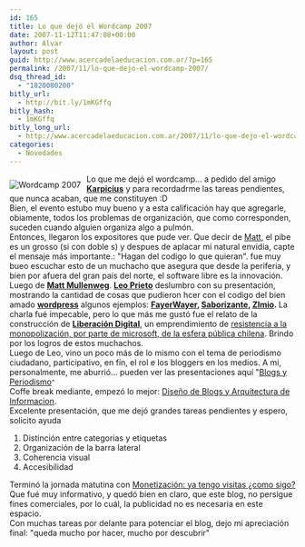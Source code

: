 ```yaml
---
id: 165
title: Lo que dejó el Wordcamp 2007
date: 2007-11-12T11:47:08+00:00
author: Alvar
layout: post
guid: http://www.acercadelaeducacion.com.ar/?p=165
permalink: /2007/11/lo-que-dejo-el-wordcamp-2007/
dsq_thread_id:
  - "1820080200"
bitly_url:
  - http://bit.ly/1mKGffq
bitly_hash:
  - 1mKGffq
bitly_long_url:
  - http://www.acercadelaeducacion.com.ar/2007/11/lo-que-dejo-el-wordcamp-2007/
categories:
  - Novedades
---
```

<div align="left"><img style="margin: 10px 10px 0pt 0pt; float: left;" alt="Wordcamp 2007" title="Wordcamp" src="http://farm3.static.flickr.com/2241/1909373190_a5420f9a17.jpg?v=0" /> Lo que me dejó el wordcamp... a pedido del amigo <a href="http://www.karpicius.com.ar"><strong>Karpicius</strong></a> y para recordadrme las tareas pendientes, que nunca acaban, que me constituyen :D<br /></div>Bien, el evento estubo muy bueno y a esta calificación hay que agregarle, obiamente, todos los problemas de organización, que como corresponden, suceden cuando alguien organiza algo a pulmón. <br />Entonces, llegaron los expositores que pude ver. Que decir de <a href="http://photomatt.net/">Matt</a>, el pibe es un grosso (si con doble s) y despues de aplacar mi natural envidia, capte el mensaje más importante.: "Hagan del codigo lo que quieran". fue muy bueo escuchar esto de un muchacho que asegura que desde la periferia, y bien por afuera del gran país del norte, el software libre es la innovación.<br />Luego de <strong><a href="http://photomatt.net/">Matt Mullenweg</a></strong>. <strong><a href="http://leo.prie.to/">Leo Prieto</a></strong>  deslumbro con su presentación, mostrando la cantidad de cosas que pudieron hcer con el codigo del bien amado <a href="http://es.wordpress.org"><strong>wordpress<strong></strong></strong></a> algunos ejemplos: <strong><a href="http://www.fayerwayer.com/">FayerWayer</a>, <a href="http://www.saborizante.com/">Saborizante</a>, <a href="http://www.zimio.com/">ZImio</a>.&nbsp;</strong>La charla fué impecable, pero lo que más me gustó fue el relato de la construcción de <a href="http://www.liberaciondigital.org/"><strong>Liberación Digital</strong></a>, un emprendimiento de <a href="http://www.fayerwayer.com/2007/07/se-hace-realidad-el-frente-de-liberacion-digital/">resistencia a la monopolización, por parte de microsoft, de la esfera pública chilena</a>. Brindo por los logros de estos muchachos.<br />Luego de Leo, vino un poco más de lo mismo con el tema de periodismo ciudadano, participativo, en fín, el rol e los bloggers en los medios. A mi, personalmente, me aburrió... pueden ver las presentaciones aquí "<small><big><a href="http://wordcamp.com.ar/agenda-wordcamp/blogs-y-periodismo/" title="Blogs y Periodismo">Blogs y Periodismo</a></big>"<big><br />Coffe break mediante, empezó&nbsp;lo mejor: </big></small><a href="http://wordcamp.com.ar/agenda-wordcamp/diseno-de-blogs-y-arquitectura-de-informacion/" title="Diseño de Blogs y Arquitectura de Informacion">Diseño de Blogs y Arquitectura de Informacion</a>.<br />Excelente presentación, que me dejó grandes tareas pendientes y espero, solicito ayuda<br /><ol><li>Distinción entre categorias y etiquetas</li><li>Organización de la barra lateral</li><li>Coherencia visual</li><li>Accesibilidad</li></ol>Terminó la jornada matutina con <a href="http://wordcamp.com.ar/agenda-wordcamp/monetizacion-ya-tengo-visitas-%c2%bfcomo-sigo/" title="Monetización: ya tengo visitas ¿como sigo?">Monetización: ya tengo visitas ¿como sigo?</a> Que fué muy informativo, y quedó bien en claro, que este blog, no persigue fines comerciales, por lo cuál, la publicidad no es necesaria en este espacio.<br />Con muchas tareas por delante para potenciar el blog, dejo mi apreciación final: "queda mucho por hacer, mucho por descubrir"&nbsp;<br /><br />